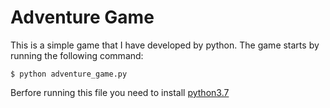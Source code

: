 # Adventure Game
This is a simple game that I have developed by python. The game starts by running the following command:
```
$ python adventure_game.py

```
Berfore running this file you need to install [python3.7](https://www.python.org/downloads/)
